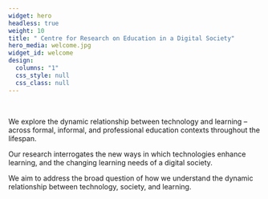 ```yaml
---
widget: hero
headless: true
weight: 10
title: " Centre for Research on Education in a Digital Society"
hero_media: welcome.jpg
widget_id: welcome
design:
  columns: "1"
  css_style: null
  css_class: null
---
```

<br>

We explore the dynamic relationship between technology and learning – across formal, informal, and professional education contexts throughout the lifespan.

Our research interrogates the new ways in which technologies enhance learning, and the changing learning needs of a digital society.

We aim to address the broad question of how we understand the dynamic relationship between technology, society, and learning.
